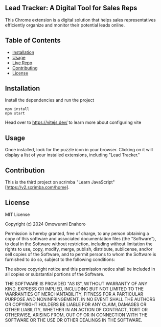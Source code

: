 ## Lead Tracker: A Digital Tool for Sales Reps
This Chrome extension is a digital solution that helps sales representatives efficiently organize and monitor their potential leads online.

## Table of Contents
- [Installation](#installation)
- [Usage](#usage)
- [Live Repo](#liverepo)
- [Contributing](#contributing)
- [License](#license)


## Installation 
Install the dependencies and run the project
```
npm install
npm start
```
Head over to https://vitejs.dev/ to learn more about configuring vite

## Usage
Once installed, look for the puzzle icon in your browser. Clicking on it will display a list of your installed extensions, including "Lead Tracker."

## Contribution 
This is the third project on scrimba "Learn JavaScript" [https://v2.scrimba.com/home].

## License 
MIT License

Copyright (c) 2024 Omowunmi Enahoro

Permission is hereby granted, free of charge, to any person obtaining a copy
of this software and associated documentation files (the "Software"), to deal
in the Software without restriction, including without limitation the rights
to use, copy, modify, merge, publish, distribute, sublicense, and/or sell
copies of the Software, and to permit persons to whom the Software is
furnished to do so, subject to the following conditions:

The above copyright notice and this permission notice shall be included in all
copies or substantial portions of the Software.

THE SOFTWARE IS PROVIDED "AS IS", WITHOUT WARRANTY OF ANY KIND, EXPRESS OR
IMPLIED, INCLUDING BUT NOT LIMITED TO THE WARRANTIES OF MERCHANTABILITY,
FITNESS FOR A PARTICULAR PURPOSE AND NONINFRINGEMENT. IN NO EVENT SHALL THE
AUTHORS OR COPYRIGHT HOLDERS BE LIABLE FOR ANY CLAIM, DAMAGES OR OTHER
LIABILITY, WHETHER IN AN ACTION OF CONTRACT, TORT OR OTHERWISE, ARISING FROM,
OUT OF OR IN CONNECTION WITH THE SOFTWARE OR THE USE OR OTHER DEALINGS IN THE
SOFTWARE.
